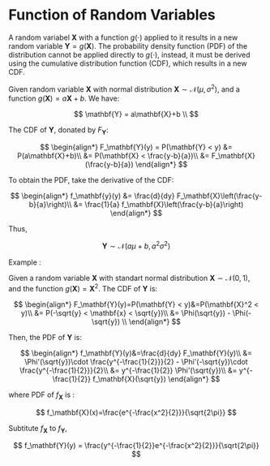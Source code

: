 # **Function of Random Variables**

A random variabel $\mathbf{X}$ with a function $g(\cdot)$ applied to it results in a new random variable $\mathbf{Y} = g(\mathbf{X})$. The probability density function (PDF) of the distribution cannot be applied directly to $g(\cdot)$, instead, it must be derived using the cumulative distribution function (CDF), which results in a new CDF.

Given random variable $\mathbf{X}$ with normal distribution $\mathbf{X} \sim \mathcal{N}(\mu, \sigma^2)$, and a function $g(\mathbf{X}) = a\mathbf{X}+b$. We have:

$$
\mathbf{Y} = a\mathbf{X}+b \\
$$

The CDF of $\mathbf{Y}$, donated by $F_\mathbf{Y}$:

$$
\begin{align*}
F_\mathbf{Y}(y) = P(\mathbf{Y} < y) &= P(a\mathbf{X}+b)\\
&= P(\mathbf{X} < \frac{y-b}{a})\\
&= F_\mathbf{X}(\frac{y-b}{a})
\end{align*}
$$

To obtain the PDF, take the derivative of the CDF:

$$
\begin{align*}
f_\mathbf{y}(y) &= \frac{d}{dy} F_\mathbf{X}\left(\frac{y-b}{a}\right)\\
&= \frac{1}{a} f_\mathbf{X}\left(\frac{y-b}{a}\right)
\end{align*}
$$ 

Thus,

$$
\mathbf{Y} \sim \mathcal{N}(a\mu+b, a^2\sigma^2)
$$

Example :

Given a random variable $\mathbf{X}$ with standart normal distribution $\mathbf{X} \sim \mathcal{N}(0, 1)$, and the function $g(\mathbf{X}) = \mathbf{X}^2$. The CDF of $\mathbf{Y}$ is:

$$
\begin{align*}
F_\mathbf{Y}(y)=P(\mathbf{Y} < y)&=P(\mathbf{X}^2 < y)\\
&= P(-\sqrt{y} < \mathbf{x} < \sqrt{y})\\
&= \Phi(\sqrt{y}) - \Phi(-\sqrt{y}) \\
\end{align*}
$$

Then, the PDF of $\mathbf{Y}$ is:

$$
\begin{align*}
f_\mathbf{Y}(y)&=\frac{d}{dy} F_\mathbf{Y}(y)\\
&= \Phi'(\sqrt{y})\cdot \frac{y^{-\frac{1}{2}}}{2} - \Phi'(-\sqrt{y})\cdot \frac{y^{-\frac{1}{2}}}{2}\\
&= y^{-\frac{1}{2}} \Phi'(\sqrt{y})\\
&= y^{-\frac{1}{2}} f_\mathbf{X}(\sqrt{y}) 
\end{align*}
$$

where PDF of $f_\mathbf{X}$ is :

$$
f_\mathbf{X}(x)=\frac{e^{-\frac{x^2}{2}}}{\sqrt{2\pi}}
$$

Subtitute $f_\mathbf{X}$ to $f_\mathbf{Y}$,

$$
f_\mathbf{Y}(y) = \frac{y^{-\frac{1}{2}}e^{-\frac{x^2}{2}}}{\sqrt{2\pi}}
$$

